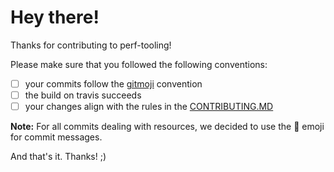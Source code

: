 # Hey there!

Thanks for contributing to perf-tooling!

Please make sure that you followed the following conventions:

- [ ] your commits follow the [gitmoji](https://gitmoji.carloscuesta.me/) convention 
- [ ] the build on travis succeeds
- [ ] your changes align with the rules in the [CONTRIBUTING.MD](./CONTRIBUTING.md)

**Note:** For all commits dealing with resources, we decided to use the :memo: emoji for commit messages.

And that's it. Thanks! ;)

